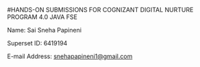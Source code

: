 #HANDS-ON SUBMISSIONS FOR COGNIZANT DIGITAL NURTURE PROGRAM 4.0 JAVA FSE


Name: Sai Sneha Papineni

Superset ID: 6419194

E-mail Address: snehapapineni1@gmail.com

